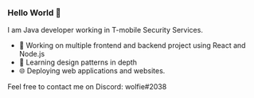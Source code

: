 ### Hello World 👋
I am Java developer working in T-mobile Security Services.
- 🔭 Working on multiple frontend and backend project using React and Node.js
- 🌱 Learning design patterns in depth
- 🌐 Deploying web applications and websites.

Feel free to contact me on Discord: wolfie#2038
